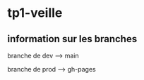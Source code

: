 # tp1-veille

## information sur les branches

branche de dev --> main

branche de prod --> gh-pages
